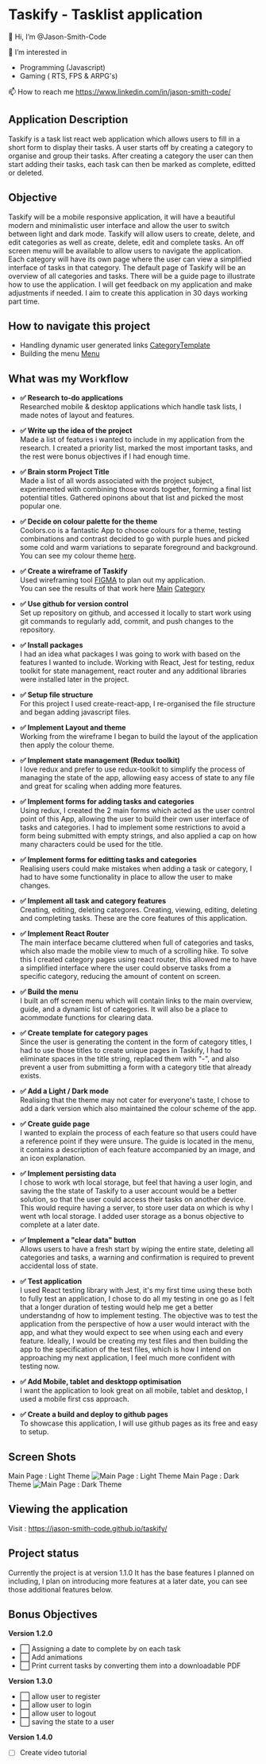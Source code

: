# Taskify - Tasklist application

👋 Hi, I’m @Jason-Smith-Code

👀 I’m interested in

-   Programming (Javascript)
-   Gaming ( RTS, FPS & ARPG's)

📫 How to reach me
https://www.linkedin.com/in/jason-smith-code/

## Application Description

Taskify is a task list react web application which allows users to fill in a short form to display their tasks.
A user starts off by creating a category to organise and group their tasks.
After creating a category the user can then start adding their tasks, each task can then be marked as complete, editted or deleted.

## Objective

Taskify will be a mobile responsive application, it will have a beautiful modern and minimalistic user interface and allow the user to switch between light and dark mode.
Taskify will allow users to create, delete, and edit categories as well as create, delete, edit and complete tasks.
An off screen menu will be available to allow users to navigate the application.
Each category will have its own page where the user can view a simplified interface of tasks in that category.
The default page of Taskify will be an overview of all categories and tasks.
There will be a guide page to illustrate how to use the application.
I will get feedback on my application and make adjustments if needed.
I aim to create this application in 30 days working part time.

## How to navigate this project

-   Handling dynamic user generated links [CategoryTemplate](https://github.com/Jason-Smith-Code/taskify/blob/main/src/routes/CategoryTemplate.js)
-   Building the menu [Menu](https://github.com/Jason-Smith-Code/taskify/blob/main/src/components/menu/Menu.js)

## What was my Workflow

-   **✅ Research to-do applications** <br>
    Researched mobile & desktop applications which handle task lists, I made notes of layout and features.

-   **✅ Write up the idea of the project** <br>
    Made a list of features i wanted to include in my application from the research. I created a priority list, marked the most important tasks, and the rest were bonus objectives if I had enough time.

-   **✅ Brain storm Project Title** <br>
    Made a list of all words associated with the project subject, experimented with combining those words together, forming a final list potential titles. Gathered opinons about that list and picked the most popular one.

-   **✅ Decide on colour palette for the theme** <br>
    Coolors.co is a fantastic App to choose colours for a theme, testing combinations and contrast decided to go with purple hues and picked some cold and warm variations to separate foreground and background.<br>
    You can see my colour theme [here](https://coolors.co/69009e-9e0091-ff00b1-c2a5bc-c1e9f1).

-   **✅ Create a wireframe of Taskify** <br>
    Used wireframing tool [FIGMA](https://www.figma.com/) to plan out my application.<br>
    You can see the results of that work here
    [Main](./src/assets/pdf/taskify-main.pdf)
    [Category](./src/assets/pdf/taskify-category.pdf)

-   **✅ Use github for version control** <br>
    Set up repository on github, and accessed it locally to start work using git commands to regularly add, commit, and push changes to the repository.

-   **✅ Install packages** <br>
    I had an idea what packages I was going to work with based on the features I wanted to include. Working with React, Jest for testing, redux toolkit for state management, react router and any additional libraries were installed later in the project.

-   **✅ Setup file structure** <br>
    For this project I used create-react-app, I re-organised the file structure and began adding javascript files.

-   **✅ Implement Layout and theme** <br>
    Working from the wireframe I began to build the layout of the application then apply the colour theme.

-   **✅ Implement state management (Redux toolkit)** <br>
    I love redux and prefer to use redux-toolkit to simplify the process of managing the state of the app, allowiing easy access of state to any file and great for scaling when adding more features.

-   **✅ Implement forms for adding tasks and categories**<br>
    Using redux, I created the 2 main forms which acted as the user control point of this App, allowing the user to build their own user interface of tasks and categories. I had to implement some restrictions to avoid a form being submitted with empty strings, and also applied a cap on how many characters could be used for the title.

-   **✅ Implement forms for editting tasks and categories** <br>
    Realising users could make mistakes when adding a task or category, I had to have some functionality in place to allow the user to make changes.

-   **✅ Implement all task and category features** <br>
    Creating, editing, deleting categores. Creating, viewing, editing, deleting and completing tasks. These are the core features of this application.

-   **✅ Implement React Router** <br>
    The main interface became cluttered when full of categories and tasks, which also made the mobile view to much of a scrolling hike. To solve this I created category pages using react router, this allowed me to have a simplified interface where the user could observe tasks from a specific category, reducing the amount of content on screen.

-   **✅ Build the menu** <br>
    I built an off screen menu which will contain links to the main overview, guide, and a dynamic list of categories. It will also be a place to acommodate functions for clearing data.

-   **✅ Create template for category pages** <br>
    Since the user is generating the content in the form of category titles, I had to use those titles to create unique pages in Taskify, I had to eliminate spaces in the title string, replaced them with "-", and also prevent a user from submitting a form with a category title that already exists.

-   **✅ Add a Light / Dark mode** <br>
    Realising that the theme may not cater for everyone's taste, I chose to add a dark version which also maintained the colour scheme of the app.

-   **✅ Create guide page** <br>
    I wanted to explain the process of each feature so that users could have a reference point if they were unsure. The guide is located in the menu, it contains a description of each feature accompanied by an image, and an icon explanation.

-   **✅ Implement persisting data** <br>
    I chose to work wth local storage, but feel that having a user login, and saving the the state of Taskify to a user account would be a better solution, so that the user could access their tasks on another device. This would require having a server, to store user data on which is why I went wth local storage. I added user storage as a bonus objective to complete at a later date.

-   **✅ Implement a "clear data" button** <br>
    Allows users to have a fresh start by wiping the entire state, deleting all categories and tasks, a warning and confirmation is required to prevent accidental loss of state.

-   **✅ Test application** <br>
    I used React testing library with Jest, it's my first time using these both to fully test an application, I chose to do all my testing in one go as I felt that a longer duration of testing would help me get a better understandng of how to implement testing.
    The objective was to test the application from the perspective of how a user would interact with the app, and what they would expect to see when using each and every feature. Ideally, I would be creating my test files and then building the app to the specification of the test files, which is how I intend on approaching my next application, I feel much more confident with testing now.

-   **✅ Add Mobile, tablet and desktopp optimisation** <br>
    I want the application to look great on all mobile, tablet and desktop, I used a mobile first css approach.

-   **✅ Create a build and deploy to github pages** <br>
    To showcase this application, I will use github pages as its free and easy to setup.

## Screen Shots

Main Page : Light Theme
![Main Page : Light Theme](src/assets/images/main-light.jpg)
Main Page : Dark Theme
![Main Page : Dark Theme](src/assets/images/main-dark.jpg)

## Viewing the application

Visit : https://jason-smith-code.github.io/taskify/

## Project status

Currently the project is at version 1.1.0
It has the base features I planned on including, I plan on introducing more features at a later date, you can see those additional features below.

## Bonus Objectives

**Version 1.2.0**

-   ⬜️ Assigning a date to complete by on each task
-   ⬜️ Add animations
-   ⬜️ Print current tasks by converting them into a downloadable PDF

**Version 1.3.0**

-   ⬜️ allow user to register
-   ⬜️ allow user to login
-   ⬜️ allow user to logout
-   ⬜️ saving the state to a user

**Version 1.4.0**

-   [ ] Create video tutorial
